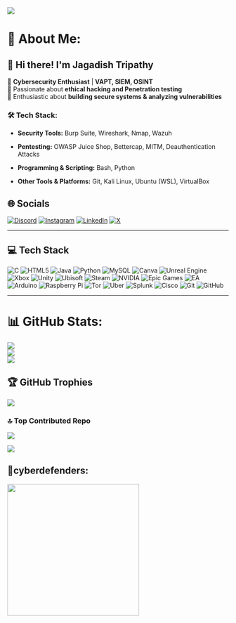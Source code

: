 <image src="https://user-images.githubusercontent.com/74038190/212750147-854a394f-fee9-4080-9770-78a4b7ece53f.gif">

💫 About Me:
============

👋 Hi there! I'm Jagadish Tripathy
----------------------------------

🔐 **Cybersecurity Enthusiast** | **VAPT, SIEM, OSINT**\
🔹 Passionate about **ethical hacking and Penetration testing**\
🔹 Enthusiastic about **building secure systems & analyzing vulnerabilities**

### 🛠️ Tech Stack:

-   **Security Tools:** Burp Suite, Wireshark, Nmap, Wazuh

-   **Pentesting:** OWASP Juice Shop, Bettercap, MITM, Deauthentication Attacks

-   **Programming & Scripting:** Bash, Python

-   **Other Tools & Platforms:** Git, Kali Linux, Ubuntu (WSL), VirtualBox

  
## 🌐 Socials
[![Discord](https://img.shields.io/badge/Discord-%237289DA.svg?logo=discord&logoColor=white)](https://discord.gg/NhbaEHR9w6) 
[![Instagram](https://img.shields.io/badge/Instagram-%23E4405F.svg?logo=Instagram&logoColor=white)](https://www.instagram.com/jagdishtripathy_official) 
[![LinkedIn](https://img.shields.io/badge/LinkedIn-%230077B5.svg?logo=linkedin&logoColor=white)](https://www.linkedin.com/in/jagadishtripathy/) 
[![X](https://img.shields.io/badge/X-black.svg?logo=X&logoColor=white)](https://x.com/_jagdish_09)

---

## 💻 Tech Stack
![C](https://img.shields.io/badge/c-%2300599C.svg?style=for-the-badge&logo=c&logoColor=white)
![HTML5](https://img.shields.io/badge/html5-%23E34F26.svg?style=for-the-badge&logo=html5&logoColor=white)
![Java](https://img.shields.io/badge/java-%23ED8B00.svg?style=for-the-badge&logo=openjdk&logoColor=white)
![Python](https://img.shields.io/badge/python-3670A0?style=for-the-badge&logo=python&logoColor=ffdd54)
![MySQL](https://img.shields.io/badge/mysql-4479A1.svg?style=for-the-badge&logo=mysql&logoColor=white)
![Canva](https://img.shields.io/badge/Canva-%2300C4CC.svg?style=for-the-badge&logo=Canva&logoColor=white)
![Unreal Engine](https://img.shields.io/badge/unrealengine-%23313131.svg?style=for-the-badge&logo=unrealengine&logoColor=white)
![Xbox](https://img.shields.io/badge/xbox-%23107C10.svg?style=for-the-badge&logo=xbox&logoColor=white)
![Unity](https://img.shields.io/badge/unity-%23000000.svg?style=for-the-badge&logo=unity&logoColor=white)
![Ubisoft](https://img.shields.io/badge/Ubisoft-%23F5F5F5.svg?style=for-the-badge&logo=Ubisoft&logoColor=black)
![Steam](https://img.shields.io/badge/steam-%23000000.svg?style=for-the-badge&logo=steam&logoColor=white)
![NVIDIA](https://img.shields.io/badge/nVIDIA-%2376B900.svg?style=for-the-badge&logo=nVIDIA&logoColor=white)
![Epic Games](https://img.shields.io/badge/epicgames-%23313131.svg?style=for-the-badge&logo=epicgames&logoColor=white)
![EA](https://img.shields.io/badge/ea-%23000000.svg?style=for-the-badge&logo=ea&logoColor=white)
![Arduino](https://img.shields.io/badge/-Arduino-00979D?style=for-the-badge&logo=Arduino&logoColor=white)
![Raspberry Pi](https://img.shields.io/badge/-Raspberry_Pi-C51A4A?style=for-the-badge&logo=Raspberry-Pi)
![Tor](https://img.shields.io/badge/tor-%237E4798.svg?style=for-the-badge&logo=tor-project&logoColor=white)
![Uber](https://img.shields.io/badge/Uber-%23000000.svg?style=for-the-badge&logo=Uber&logoColor=white)
![Splunk](https://img.shields.io/badge/splunk-%23000000.svg?style=for-the-badge&logo=splunk&logoColor=white)
![Cisco](https://img.shields.io/badge/cisco-%23049fd9.svg?style=for-the-badge&logo=cisco&logoColor=black)
![Git](https://img.shields.io/badge/git-%23F05033.svg?style=for-the-badge&logo=git&logoColor=white)
![GitHub](https://img.shields.io/badge/github-%23121011.svg?style=for-the-badge&logo=github&logoColor=white)

---

# 📊 GitHub Stats:
![](https://github-readme-stats.vercel.app/api?username=jagdishtripathy&theme=cobalt&hide_border=false&include_all_commits=true&count_private=false)<br/>
![](https://nirzak-streak-stats.vercel.app/?user=jagdishtripathy&theme=cobalt&hide_border=false)<br/>
![](https://github-readme-stats.vercel.app/api/top-langs/?username=jagdishtripathy&theme=cobalt&hide_border=false&include_all_commits=true&count_private=false&layout=compact)

## 🏆 GitHub Trophies
![](https://github-profile-trophy.vercel.app/?username=jagdishtripathy&theme=radical&no-frame=true&no-bg=false&margin-w=4)

### 🔝 Top Contributed Repo
![](https://github-contributor-stats.vercel.app/api?username=jagdishtripathy&limit=5&theme=catppuccin_mocha&combine_all_yearly_contributions=true)

[![](https://visitcount.itsvg.in/api?id=jagdishtripathy&icon=0&color=0)](https://visitcount.itsvg.in)

## 🧪cyberdefenders:
<img src="https://cyberdefenders-storage.s3.me-central-1.amazonaws.com/profile-badges/jagadishtripathy.png" width="300" />
